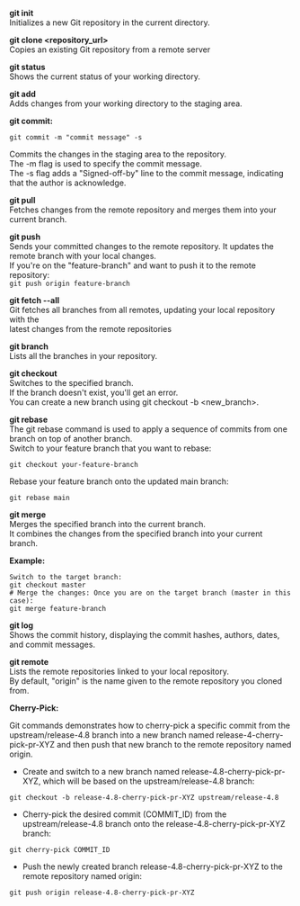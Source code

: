 **git init**   
Initializes a new Git repository in the current directory.

**git clone <repository_url>**   
Copies an existing Git repository from a remote server 

**git status**   
Shows the current status of your working directory.

**git add <file>**   
Adds changes from your working directory to the staging area.

**git commit:**  
```
git commit -m "commit message" -s 
```
Commits the changes in the staging area to the repository.  
The -m flag is used to specify the commit message.  
The -s flag adds a "Signed-off-by" line to the commit message, indicating that the author is acknowledge.   

**git pull**  
Fetches changes from the remote repository and merges them into your current branch.   

**git push**   
Sends your committed changes to the remote repository. It updates the remote branch with your local changes.  
If you're on the "feature-branch" and want to push it to the remote repository:  
`git push origin feature-branch`

**git fetch --all**   
Git fetches all branches from all remotes, updating your local repository with the   
latest changes from the remote repositories

**git branch**  
Lists all the branches in your repository. 

**git checkout <branch>**   
Switches to the specified branch.  
If the branch doesn't exist, you'll get an error.   
You can create a new branch using git checkout -b <new_branch>.  

**git rebase**   
The git rebase command is used to apply a sequence of commits from one branch on top of another branch.  
Switch to your feature branch that you want to rebase:
```
git checkout your-feature-branch
```
Rebase your feature branch onto the updated main branch:
```
git rebase main
```

**git merge <branch>**   
Merges the specified branch into the current branch.   
It combines the changes from the specified branch into your current branch.

**Example:**
```
Switch to the target branch: 
git checkout master
# Merge the changes: Once you are on the target branch (master in this case):
git merge feature-branch
```

**git log**  
Shows the commit history, displaying the commit hashes, authors, dates, and commit messages.

**git remote**   
Lists the remote repositories linked to your local repository.   
By default, "origin" is the name given to the remote repository you cloned from.

**Cherry-Pick:**

Git commands demonstrates how to cherry-pick a specific commit from the upstream/release-4.8 branch into a new branch named release-4-cherry-pick-pr-XYZ and then push that new branch to the remote repository named origin. 

* Create and switch to a new branch named release-4.8-cherry-pick-pr-XYZ,  which will be based on the upstream/release-4.8 branch:

```
git checkout -b release-4.8-cherry-pick-pr-XYZ upstream/release-4.8
```

* Cherry-pick the desired commit (COMMIT_ID) from the upstream/release-4.8 branch onto the release-4.8-cherry-pick-pr-XYZ branch:  
```
git cherry-pick COMMIT_ID
```

* Push the newly created branch release-4.8-cherry-pick-pr-XYZ to the remote repository named origin:
```
git push origin release-4.8-cherry-pick-pr-XYZ
```
